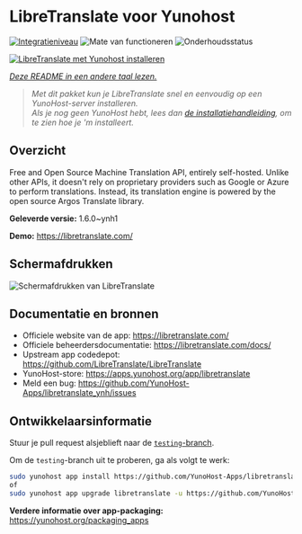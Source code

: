 <!--
NB: Deze README is automatisch gegenereerd door <https://github.com/YunoHost/apps/tree/master/tools/readme_generator>
Hij mag NIET handmatig aangepast worden.
-->

# LibreTranslate voor Yunohost

[![Integratieniveau](https://dash.yunohost.org/integration/libretranslate.svg)](https://ci-apps.yunohost.org/ci/apps/libretranslate/) ![Mate van functioneren](https://ci-apps.yunohost.org/ci/badges/libretranslate.status.svg) ![Onderhoudsstatus](https://ci-apps.yunohost.org/ci/badges/libretranslate.maintain.svg)

[![LibreTranslate met Yunohost installeren](https://install-app.yunohost.org/install-with-yunohost.svg)](https://install-app.yunohost.org/?app=libretranslate)

*[Deze README in een andere taal lezen.](./ALL_README.md)*

> *Met dit pakket kun je LibreTranslate snel en eenvoudig op een YunoHost-server installeren.*  
> *Als je nog geen YunoHost hebt, lees dan [de installatiehandleiding](https://yunohost.org/install), om te zien hoe je 'm installeert.*

## Overzicht

Free and Open Source Machine Translation API, entirely self-hosted. Unlike other APIs, it doesn't rely on proprietary providers such as Google or Azure to perform translations. Instead, its translation engine is powered by the open source Argos Translate library.


**Geleverde versie:** 1.6.0~ynh1

**Demo:** <https://libretranslate.com/>

## Schermafdrukken

![Schermafdrukken van LibreTranslate](./doc/screenshots/screenshot.png)

## Documentatie en bronnen

- Officiele website van de app: <https://libretranslate.com/>
- Officiele beheerdersdocumentatie: <https://libretranslate.com/docs/>
- Upstream app codedepot: <https://github.com/LibreTranslate/LibreTranslate>
- YunoHost-store: <https://apps.yunohost.org/app/libretranslate>
- Meld een bug: <https://github.com/YunoHost-Apps/libretranslate_ynh/issues>

## Ontwikkelaarsinformatie

Stuur je pull request alsjeblieft naar de [`testing`-branch](https://github.com/YunoHost-Apps/libretranslate_ynh/tree/testing).

Om de `testing`-branch uit te proberen, ga als volgt te werk:

```bash
sudo yunohost app install https://github.com/YunoHost-Apps/libretranslate_ynh/tree/testing --debug
of
sudo yunohost app upgrade libretranslate -u https://github.com/YunoHost-Apps/libretranslate_ynh/tree/testing --debug
```

**Verdere informatie over app-packaging:** <https://yunohost.org/packaging_apps>
